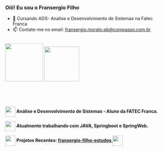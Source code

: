 ### Oiii! Eu sou o Fransergio Filho 

- 🌱 Cursando ADS- Analise e Desenvolvimento de Sistemas na Fatec Franca
- 📫 Contate-me no email: fransergio.morato.pb@compasso.com.br
##

<div>
  <img height="120em" src="https://github-readme-stats.vercel.app/api?username=Fransergio-Filho&show_icons=false&theme=github_dark">
  <img height="110em" src="https://github-readme-stats.vercel.app/api/top-langs/?username=Fransergio-Filho&theme=github_dark&layout=compact">
<div>
  
##
 
 ##
 
 <div>
  <br><br><p><img align="center" src="https://icons.iconarchive.com/icons/ph03nyx/super-mario/32/Retro-Mushroom-Super-3-icon.png" width="32" height="32"><strong> Análise e Desenvolvimento de Sistemas - Aluno da FATEC Franca. </strong></p>
  <p><img align="center" src="https://icons.iconarchive.com/icons/ph03nyx/super-mario/48/Retro-Mushroom-1UP-3-icon.png" width="32" height="32"><strong> 
Atualmente trabalhando com JAVA, Springboot e SpringWeb. <strong></p>
  <p><img align="center" src="https://icons.iconarchive.com/icons/ph03nyx/super-mario/32/Retro-Block-icon.png" width="32" height="32"><strong> Projetos Recentes: </strong>
  <a target="_blank" href="https://github.com/Fransergio-Filho/fransergio-filho-estudos"> fransergio-filho-estudos <img align="center"  src="https://icons.iconarchive.com/icons/ph03nyx/super-mario/32/Retro-Coin-icon.png" width="32" height="32"> </a></p>
</div>
